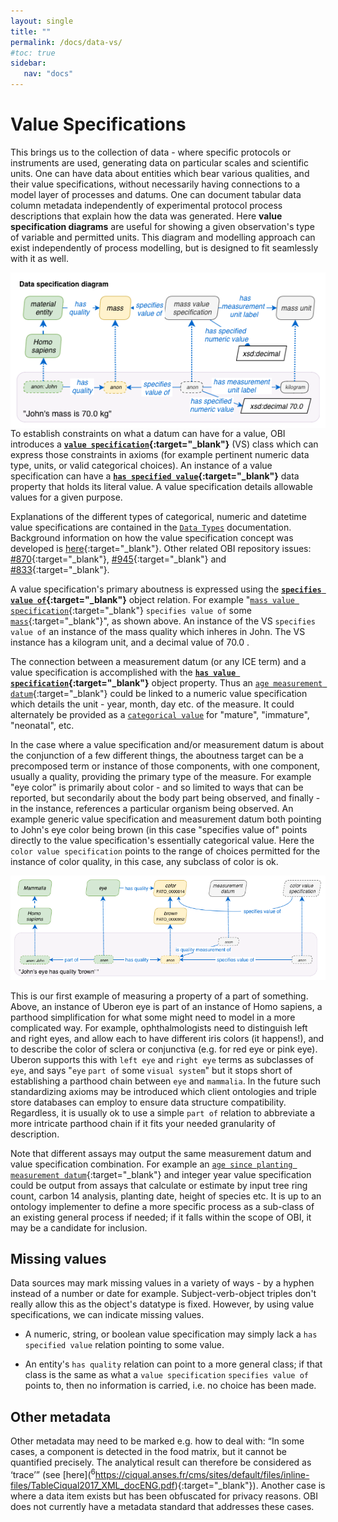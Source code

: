 ```yaml
---
layout: single
title: ""
permalink: /docs/data-vs/
#toc: true
sidebar:
   nav: "docs"
---
```


# Value Specifications

This brings us to the collection of data - where specific protocols or instruments are used, generating data on particular scales and scientific units.  One can have data about entities which bear various qualities, and their value specifications, without necessarily having connections to a model layer of processes and datums.  One can document tabular data column metadata independently of experimental protocol process descriptions that explain how the data was generated.  Here **value specification diagrams** are useful for showing a given observation's type of variable and permitted units. This diagram and modelling approach can exist independently of process modelling, but is designed to fit seamlessly with it as well.

<img align="right" src="/assets/images/docs/data_john_mass_value_spec.png">

To establish constraints on what a datum can have for a value, OBI introduces a **[`value specification`](http://purl.obolibrary.org/obo/OBI_0001933){:target="_blank"}** (VS) class which can express those constraints in axioms (for example pertinent numeric data type, units, or valid categorical choices). An instance of a value specification can have a **[`has specified value`](http://purl.obolibrary.org/obo/OBI_0002135){:target="_blank"}** data property that holds its literal value. A value specification details allowable values for a given purpose. 

Explanations of the different types of categorical, numeric and datetime value specifications are contained in the [`Data Types`](data-types.md) documentation. Background information on how the value specification concept was developed is [here](https://github.com/obi-ontology/obi-legacy-svn/blob/master/trunk/src/examples/development/data-prototype.pdf){:target="_blank"}.  Other related OBI repository issues: [#870](https://github.com/obi-ontology/obi/issues/870){:target="_blank"}, [#945](https://github.com/obi-ontology/obi/issues/945){:target="_blank"} and [#833](https://github.com/obi-ontology/obi/issues/833){:target="_blank"}.

A value specification's primary aboutness is expressed using the **[`specifies value of`](http://purl.obolibrary.org/obo/OBI_0001927){:target="_blank"}** object relation.  For example "[`mass value specification`](http://purl.obolibrary.org/obo/OBI_0001929){:target="_blank"} `specifies value of` some [`mass`](http://purl.obolibrary.org/obo/PATO_0000125){:target="_blank"}", as shown above. An instance of the VS `specifies value of` an instance of the mass quality which inheres in John. The VS instance has a kilogram unit, and a decimal value of 70.0 .

The connection between a measurement datum (or any ICE term) and a value specification is accomplished with the **[`has value specification`](http://purl.obolibrary.org/obo/OBI_0001938){:target="_blank"}** object property. Thus an [`age measurement datum`](http://purl.obolibrary.org/obo/OBI_0001167){:target="_blank"} could be linked to a numeric value specification which details the unit - year, month, day etc. of the measure. It could alternately be provided as a [`categorical value`](/docs/data-categorical/) for "mature", "immature", "neonatal", etc.

In the case where a value specification and/or measurement datum is about the conjunction of a few different things, the aboutness target can be a precomposed term or instance of those components, with one component, usually a quality, providing the primary type of the measure.  For example "eye color" is primarily about color - and so limited to ways that can be reported, but secondarily about the body part being observed, and finally - in the instance, references a particular organism being observed. An example generic value specification and measurement datum both pointing to John's eye color being brown (in this case "specifies value of" points directly to the value specification's essentially categorical value. Here the `color value specification` points to the range of choices permitted for the instance of color quality, in this case, any subclass of color is ok.

<img src="/assets/images/docs/data_john_eye.png">

This is our first example of measuring a property of a part of something. Above, an instance of Uberon eye is part of an instance of Homo sapiens, a parthood simplification for what some might need to model in a more complicated way.  For example, ophthalmologists need to distinguish left and right eyes, and allow each to have different iris colors (it happens!), and to describe the color of sclera or conjunctiva (e.g. for red eye or pink eye).  Uberon supports this with `left eye` and `right eye` terms as subclasses of `eye`, and says "`eye` `part of` some `visual system`" but it stops short of establishing a parthood chain between `eye` and `mammalia`.  In the future such standardizing axioms may be introduced which client ontologies and triple store databases can employ to ensure data structure compatibility.  Regardless, it is usually ok to use a simple `part of` relation to abbreviate a more intricate parthood chain if it fits your needed granularity of description.

Note that different assays may output the same measurement datum and value specification combination.  For example an [`age since planting measurement datum`](http://purl.obolibrary.org/obo/OBI_0001156){:target="_blank"} and integer year value specification could be output from assays that calculate or estimate by input tree ring count, carbon 14 analysis, planting date, height of species etc.  It is up to an ontology implementer to define a more specific process as a sub-class of an existing general process if needed; if it falls within the scope of OBI, it may be a candidate for inclusion.

## Missing values

Data sources may mark missing values in a variety of ways - by a hyphen instead of a number or date for example.  Subject-verb-object triples don't really allow this as the object's datatype is fixed.  However, by using value specifications, we can indicate missing values.  

- A numeric, string, or boolean value specification may simply lack a `has specified value` relation pointing to some value.

- An entity's `has quality` relation can point to a more general class; if that class is the same as what a `value specification` `specifies value of` points to, then no information is carried, i.e. no choice has been made.

## Other metadata

Other metadata may need to be marked e.g. how to deal with: “In some cases, a component is detected in the food matrix, but it cannot be quantified precisely. The analytical result can therefore be considered as ‘trace’” (see [here](<sup>6</sup>https://ciqual.anses.fr/cms/sites/default/files/inline-files/TableCiqual2017_XML_docENG.pdf){:target="_blank"}). Another case is where a data item exists but has been obfuscated for privacy reasons.  OBI does not currently have a metadata standard that addresses these cases.

